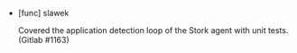 * [func] slawek

    Covered the application detection loop of the Stork agent with unit tests.
    (Gitlab #1163)

